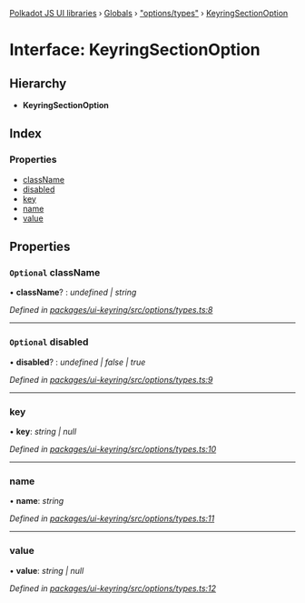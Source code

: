 [Polkadot JS UI libraries](../README.md) › [Globals](../globals.md) › ["options/types"](../modules/_options_types_.md) › [KeyringSectionOption](_options_types_.keyringsectionoption.md)

# Interface: KeyringSectionOption

## Hierarchy

* **KeyringSectionOption**

## Index

### Properties

* [className](_options_types_.keyringsectionoption.md#optional-classname)
* [disabled](_options_types_.keyringsectionoption.md#optional-disabled)
* [key](_options_types_.keyringsectionoption.md#key)
* [name](_options_types_.keyringsectionoption.md#name)
* [value](_options_types_.keyringsectionoption.md#value)

## Properties

### `Optional` className

• **className**? : *undefined | string*

*Defined in [packages/ui-keyring/src/options/types.ts:8](https://github.com/polkadot-js/ui/blob/698472af/packages/ui-keyring/src/options/types.ts#L8)*

___

### `Optional` disabled

• **disabled**? : *undefined | false | true*

*Defined in [packages/ui-keyring/src/options/types.ts:9](https://github.com/polkadot-js/ui/blob/698472af/packages/ui-keyring/src/options/types.ts#L9)*

___

###  key

• **key**: *string | null*

*Defined in [packages/ui-keyring/src/options/types.ts:10](https://github.com/polkadot-js/ui/blob/698472af/packages/ui-keyring/src/options/types.ts#L10)*

___

###  name

• **name**: *string*

*Defined in [packages/ui-keyring/src/options/types.ts:11](https://github.com/polkadot-js/ui/blob/698472af/packages/ui-keyring/src/options/types.ts#L11)*

___

###  value

• **value**: *string | null*

*Defined in [packages/ui-keyring/src/options/types.ts:12](https://github.com/polkadot-js/ui/blob/698472af/packages/ui-keyring/src/options/types.ts#L12)*
